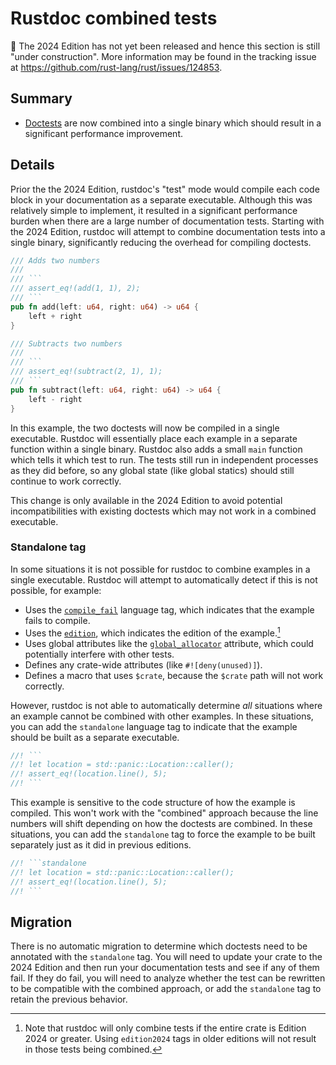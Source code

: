 # Rustdoc combined tests

🚧 The 2024 Edition has not yet been released and hence this section is still "under construction".
More information may be found in the tracking issue at <https://github.com/rust-lang/rust/issues/124853>.

## Summary

- [Doctests] are now combined into a single binary which should result in a significant performance improvement.

## Details

Prior the the 2024 Edition, rustdoc's "test" mode would compile each code block in your documentation as a separate executable. Although this was relatively simple to implement, it resulted in a significant performance burden when there are a large number of documentation tests. Starting with the 2024 Edition, rustdoc will attempt to combine documentation tests into a single binary, significantly reducing the overhead for compiling doctests.

```rust
/// Adds two numbers
///
/// ```
/// assert_eq!(add(1, 1), 2);
/// ```
pub fn add(left: u64, right: u64) -> u64 {
    left + right
}

/// Subtracts two numbers
///
/// ```
/// assert_eq!(subtract(2, 1), 1);
/// ```
pub fn subtract(left: u64, right: u64) -> u64 {
    left - right
}
```

In this example, the two doctests will now be compiled in a single executable. Rustdoc will essentially place each example in a separate function within a single binary. Rustdoc also adds a small `main` function which tells it which test to run. The tests still run in independent processes as they did before, so any global state (like global statics) should still continue to work correctly.

This change is only available in the 2024 Edition to avoid potential incompatibilities with existing doctests which may not work in a combined executable.

[doctests]: ../../rustdoc/write-documentation/documentation-tests.html
[libtest harness]: ../../rustc/tests/index.html

### Standalone tag

In some situations it is not possible for rustdoc to combine examples in a single executable. Rustdoc will attempt to automatically detect if this is not possible, for example:

* Uses the [`compile_fail`][tags] language tag, which indicates that the example fails to compile.
* Uses the [`edition`][tags], which indicates the edition of the example.[^edition-tag]
* Uses global attributes like the [`global_allocator`] attribute, which could potentially interfere with other tests.
* Defines any crate-wide attributes (like `#![deny(unused)]`).
* Defines a macro that uses `$crate`, because the `$crate` path will not work correctly.

However, rustdoc is not able to automatically determine *all* situations where an example cannot be combined with other examples. In these situations, you can add the `standalone` language tag to indicate that the example should be built as a separate executable.

```rust
//! ```
//! let location = std::panic::Location::caller();
//! assert_eq!(location.line(), 5);
//! ```
```

This example is sensitive to the code structure of how the example is compiled. This won't work with the "combined" approach because the line numbers will shift depending on how the doctests are combined. In these situations, you can add the `standalone` tag to force the example to be built separately just as it did in previous editions.

```rust
//! ```standalone
//! let location = std::panic::Location::caller();
//! assert_eq!(location.line(), 5);
//! ```
```

[tags]: ../../rustdoc/write-documentation/documentation-tests.html#attributes
[`global_allocator`]: ../../std/alloc/trait.GlobalAlloc.html

[^edition-tag]: Note that rustdoc will only combine tests if the entire crate is Edition 2024 or greater. Using `edition2024` tags in older editions will not result in those tests being combined.

## Migration

There is no automatic migration to determine which doctests need to be annotated with the `standalone` tag. You will need to update your crate to the 2024 Edition and then run your documentation tests and see if any of them fail. If they do fail, you will need to analyze whether the test can be rewritten to be compatible with the combined approach, or add the `standalone` tag to retain the previous behavior.
